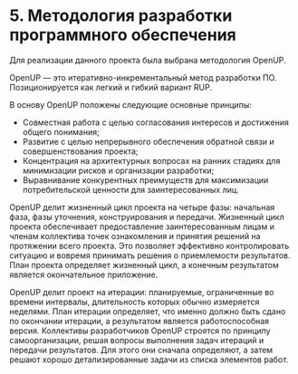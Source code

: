 # 5. Методология разработки программного обеспечения

Для реализации данного проекта была выбрана методология OpenUP.

OpenUP — это итеративно-инкрементальный метод разработки ПО. Позиционируется как легкий и гибкий вариант RUP.

В основу OpenUP положены следующие основные принципы:
- Совместная работа с целью согласования интересов и достижения общего понимания;
- Развитие с целью непрерывного обеспечения обратной связи и совершенствования проекта;
- Концентрация на архитектурных вопросах на ранних стадиях для минимизации рисков и организации разработки;
- Выравнивание конкурентных преимуществ для максимизации потребительской ценности для заинтересованных лиц.

OpenUP делит жизненный цикл проекта на четыре фазы: начальная фаза, фазы уточнения, конструирования и передачи. Жизненный цикл проекта обеспечивает предоставление заинтересованным лицам и членам коллектива точек ознакомления и принятия решений на протяжении всего проекта. Это позволяет эффективно контролировать ситуацию и вовремя принимать решения о приемлемости результатов. План проекта определяет жизненный цикл, а конечным результатом является окончательное приложение.

OpenUP делит проект на итерации: планируемые, ограниченные во времени интервалы, длительность которых обычно измеряется неделями. План итерации определяет, что именно должно быть сдано по окончании итерации, а результатом является работоспособная версия. Коллективы разработчиков OpenUP строятся по принципу самоорганизации, решая вопросы выполнения задач итераций и передачи результатов. Для этого они сначала определяют, а затем решают хорошо детализированные задачи из списка элементов работ.

